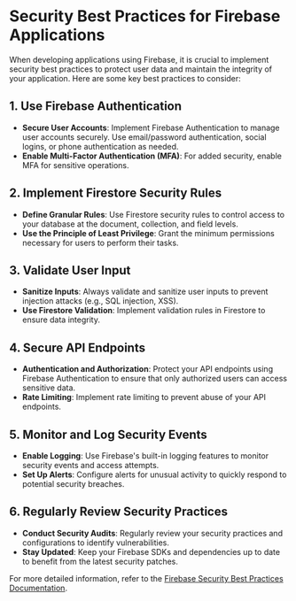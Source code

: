 # Security Best Practices for Firebase Applications

When developing applications using Firebase, it is crucial to implement security best practices to protect user data and maintain the integrity of your application. Here are some key best practices to consider:

## 1. Use Firebase Authentication

- **Secure User Accounts**: Implement Firebase Authentication to manage user accounts securely. Use email/password authentication, social logins, or phone authentication as needed.
- **Enable Multi-Factor Authentication (MFA)**: For added security, enable MFA for sensitive operations.

## 2. Implement Firestore Security Rules

- **Define Granular Rules**: Use Firestore security rules to control access to your database at the document, collection, and field levels.
- **Use the Principle of Least Privilege**: Grant the minimum permissions necessary for users to perform their tasks.

## 3. Validate User Input

- **Sanitize Inputs**: Always validate and sanitize user inputs to prevent injection attacks (e.g., SQL injection, XSS).
- **Use Firestore Validation**: Implement validation rules in Firestore to ensure data integrity.

## 4. Secure API Endpoints

- **Authentication and Authorization**: Protect your API endpoints using Firebase Authentication to ensure that only authorized users can access sensitive data.
- **Rate Limiting**: Implement rate limiting to prevent abuse of your API endpoints.

## 5. Monitor and Log Security Events

- **Enable Logging**: Use Firebase's built-in logging features to monitor security events and access attempts.
- **Set Up Alerts**: Configure alerts for unusual activity to quickly respond to potential security breaches.

## 6. Regularly Review Security Practices

- **Conduct Security Audits**: Regularly review your security practices and configurations to identify vulnerabilities.
- **Stay Updated**: Keep your Firebase SDKs and dependencies up to date to benefit from the latest security patches.

For more detailed information, refer to the [Firebase Security Best Practices Documentation](https://firebase.google.com/docs/security).
